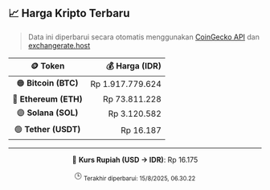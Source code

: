 

<!-- HARGA_KRIPTO -->
## 📈 Harga Kripto Terbaru

> Data ini diperbarui secara otomatis menggunakan [CoinGecko API](https://www.coingecko.com/) dan [exchangerate.host](https://exchangerate.host/)

<div align="center">

| 🪙 Token | 💰 Harga (IDR) |
|:------:|---------------:|
| 🟠 **Bitcoin (BTC)**   | Rp 1.917.779.624 |
| 🔵 **Ethereum (ETH)**  | Rp 73.811.228 |
| 🟣 **Solana (SOL)**    | Rp 3.120.582 |
| 🟢 **Tether (USDT)**   | Rp 16.187 |

---

💱 **Kurs Rupiah (USD → IDR)**: Rp 16.175

🕒 <sub>Terakhir diperbarui: 15/8/2025, 06.30.22</sub>

</div>
<!-- /HARGA_KRIPTO -->